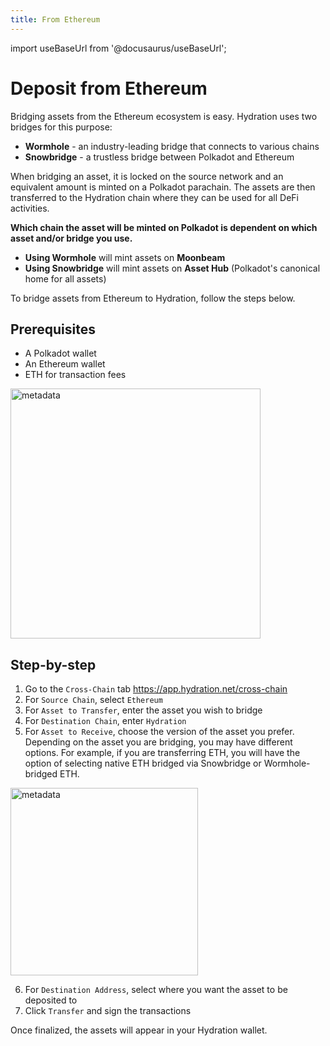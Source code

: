```yaml
---
title: From Ethereum
---
```


import useBaseUrl from '@docusaurus/useBaseUrl';

# Deposit from Ethereum

Bridging assets from the Ethereum ecosystem is easy. Hydration uses two bridges for this purpose:
* **Wormhole** - an industry-leading bridge that connects to various chains
* **Snowbridge** - a trustless bridge between Polkadot and Ethereum

When bridging an asset, it is locked on the source network and an equivalent amount is minted on a Polkadot parachain. The assets are then transferred to the Hydration chain where they can be used for all DeFi activities.

**Which chain the asset will be minted on Polkadot is dependent on which asset and/or bridge you use.**
* **Using Wormhole** will mint assets on **Moonbeam**
* **Using Snowbridge** will mint assets on **Asset Hub** (Polkadot's canonical home for all assets)

To bridge assets from Ethereum to Hydration, follow the steps below.

## Prerequisites
* A Polkadot wallet
* An Ethereum wallet
* ETH for transaction fees

<div style={{textAlign: 'center'}}>
  <img alt="metadata" src={useBaseUrl('/img/guides/deposit/cross_chain_UI2.jpg')} width="400px" />
</div>


## Step-by-step
1. Go to the `Cross-Chain` tab https://app.hydration.net/cross-chain
2. For `Source Chain`, select `Ethereum`
3. For `Asset to Transfer`, enter the asset you wish to bridge
4. For `Destination Chain`, enter `Hydration`
5. For `Asset to Receive`, choose the version of the asset you prefer. Depending on the asset you are bridging, you may have different options. For example, if you are transferring ETH, you will have the option of selecting native ETH bridged via Snowbridge or Wormhole-bridged ETH.

<div style={{textAlign: 'center'}}>
  <img alt="metadata" src={useBaseUrl('/img/guides/deposit/asset_to_recieve.jpg')} width="300px" />
</div>

6. For `Destination Address`, select where you want the asset to be deposited to
7. Click `Transfer` and sign the transactions

Once finalized, the assets will appear in your Hydration wallet.


